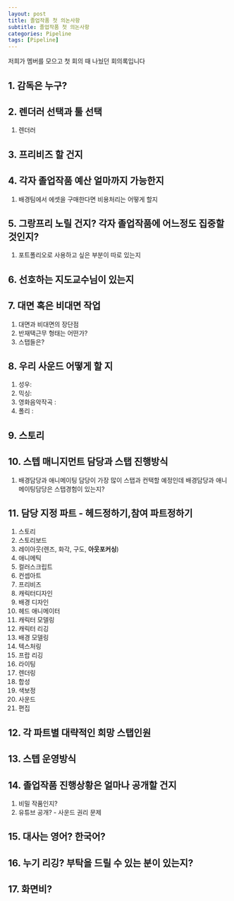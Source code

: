 ```yaml
---
layout: post
title: 졸업작품 첫 의논사항
subtitle: 졸업작품 첫 의논사항
categories: Pipeline
tags: [Pipeline]
---
```


저희가 멤버를 모으고 첫 회의 때 나눴던 회의록입니다

## 1. 감독은 누구?
## 2. 렌더러 선택과 툴 선택
1. 렌더러
## 3. 프리비즈 할 건지
## 4. 각자 졸업작품 예산 얼마까지 가능한지
1. 배경팀에서 에셋을 구매한다면 비용처리는 어떻게 할지
## 5. 그랑프리 노릴 건지? 각자 졸업작품에 어느정도 집중할 것인지?
1. 포트폴리오로 사용하고 싶은 부분이 따로 있는지
## 6. 선호하는 지도교수님이 있는지
## 7. 대면 혹은 비대면 작업
  1. 대면과 비대면의 장단점
  2. 반재택근무 형태는 어떤가?
  3. 스탭들은?
## 8. 우리 사운드 어떻게 할 지
  1. 성우: 
  2. 믹싱: 
  3. 영화음악작곡 : 
  4. 폴리 : 
## 9. 스토리
## 10. 스텝 매니지먼트 담당과 스탭 진행방식
  1. 배경담당과 애니메이팅 담당이 가장 많이 스탭과 컨택할 예정인데 배경담당과 애니메이팅담당은 스탭경험이 있는지?
## 11. 담당 지정 파트 - 헤드정하기,참여 파트정하기
  1. 스토리
  2. 스토리보드
  3. 레이아웃(렌즈, 화각, 구도, **아웃포커싱**)
  4. 애니메틱 
  5. 컬러스크립트
  6. 컨셉아트
  7. 프리비즈
  8. 캐릭터디자인
  9. 배경 디자인
  10. 헤드 애니메이터 
  11. 캐릭터 모델링
  12. 캐릭터 리깅
  13. 배경 모델링
  14. 텍스처링
  15. 프랍 리깅
  16. 라이팅
  17. 렌더링
  18. 합성
  19. 색보정
  20. 사운드
  21. 편집
## 12.  각 파트별 대략적인 희망 스탭인원
## 13. 스텝 운영방식
## 14. 졸업작품 진행상황은 얼마나 공개할 건지
  1. 비밀 작품인지?
  2. 유튜브 공개?
    - 사운드 권리 문제
## 15. 대사는 영어? 한국어?
## 16. 누기 리깅? 부탁을 드릴 수 있는 분이 있는지?
## 17. 화면비?
